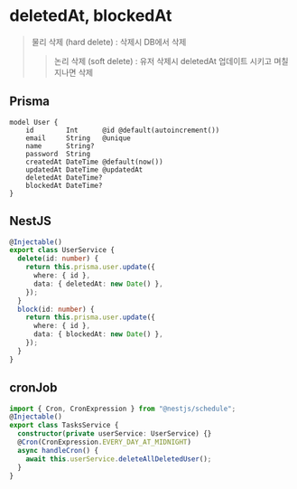 # deletedAt, blockedAt

> 물리 삭제 (hard delete) : 삭제시 DB에서 삭제
>
> > 논리 삭제 (soft delete) : 유저 삭제시 deletedAt 업데이트 시키고 며칠 지나면 삭제

## Prisma

```prisma
model User {
    id        Int      @id @default(autoincrement())
    email     String   @unique
    name      String?
    password  String
    createdAt DateTime @default(now())
    updatedAt DateTime @updatedAt
    deletedAt DateTime?
    blockedAt DateTime?
}
```

## NestJS

```typescript
@Injectable()
export class UserService {
  delete(id: number) {
    return this.prisma.user.update({
      where: { id },
      data: { deletedAt: new Date() },
    });
  }
  block(id: number) {
    return this.prisma.user.update({
      where: { id },
      data: { blockedAt: new Date() },
    });
  }
}
```

## cronJob

```ts
import { Cron, CronExpression } from "@nestjs/schedule";
@Injectable()
export class TasksService {
  constructor(private userService: UserService) {}
  @Cron(CronExpression.EVERY_DAY_AT_MIDNIGHT)
  async handleCron() {
    await this.userService.deleteAllDeletedUser();
  }
}
```
